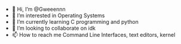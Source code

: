 - 👋 Hi, I’m @Gweeennn
- 👀 I’m interested in Operating Systems
- 🌱 I’m currently learning C programming and python
- 💞️ I’m looking to collaborate on idk
- 📫 How to reach me Command Line Interfaces, text editors, kernel

<!---
Gweeennn/Gweeennn is a ✨ special ✨ repository because its `README.md` (this file) appears on your GitHub profile.
You can click the Preview link to take a look at your changes.
--->
